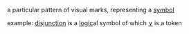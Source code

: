 
a particular pattern of visual marks, representing a [symbol](notes/symbol.md)

example: [disjunction](notes/disjunction.md) is a [logic](notes/logic.md)al symbol of which [∨](∨.md) is a token